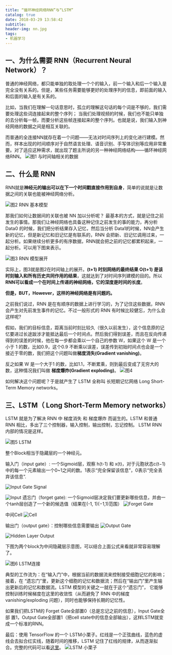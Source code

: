 ```yaml
---
title: “循环神经网络RNN”与“LSTM”
catalog: true
date: 2018-03-29 13:58:42
subtitle: 
header-img: nn.jpg
tags: 
- 机器学习
---
```

## 一、为什么需要 RNN（Recurrent Neural Network）？
普通的神经网络，都只能单独的取处理一个个的输入，前一个输入和后一个输入是完全没有关系的。但是，某些任务需要能够更好的处理序列的信息，即前面的输入和后面的输入是有关系的。

比如，当我们在理解一句话意思时，孤立的理解这句话的每个词是不够的，我们需要处理这些词连接起来的整个序列； 当我们处理视频的时候，我们也不能只单独的去分析每一帧，而要分析这些帧连接起来的整个序列。也就是说，我们输入到神经网络的数据之间是相互关联的。

而普通的全连接NN就存在着一个问题——无法对时间序列上的变化进行建模。然而，样本出现的时间顺序对于自然语言处理、语音识别、手写体识别等应用非常重要。对了适应这种需求，就出现了题主所说的另一种神经网络结构——循环神经网络RNN。
![图1 与时间轴相关的数据](https://upload-images.jianshu.io/upload_images/2708793-574d31097d3aa78f.png?imageMogr2/auto-orient/strip%7CimageView2/2/w/1240)



## 二、什么是 RNN
RNN就是**神经元的输出可以在下一个时间戳直接作用到自身**，简单的说就是让数据之间的关联也能被神经网络分析。

![图2 RNN 基本模型](https://upload-images.jianshu.io/upload_images/2708793-771572cd35d01b88.png?imageMogr2/auto-orient/strip%7CimageView2/2/w/1240)

那我们如何让数据间的关联也被 NN 加以分析呢？ 最基本的方式，就是记住之前发生的事情。那我们让神经网络也具备这种记住之前发生的事的能力，再分析 Data0 的时候，我们把分析结果存入记忆，然后当分析 Data1的时候，NN会产生新的记忆，但是新记忆和旧记忆是有联系的，RNN 会把新、旧记忆调用过来，一起分析。如果继续分析更多的有序数据，RNN就会把之前的记忆都累积起来，一起分析。可以用下图来表示。

![图3 RNN 模型展开](https://upload-images.jianshu.io/upload_images/2708793-6ab2945d0ca8f62e.png?imageMogr2/auto-orient/strip%7CimageView2/2/w/1240)

实际上，图3就是图2在时间轴上的展开。**(t+1) 时刻网络的最终结果 O(t+1) 是该时刻输入和所有历史共同作用的结果**，这就达到了对时间序列建模的目的。所以**RNN可以看成一个在时间上传递的神经网络，它的深度是时间的长度**。

**但是，BUT，However，这样的神经网络是有问题的。**

之前我们说过，RNN 是在有顺序的数据上进行学习的，为了记住这些数据，RNN 会产生对先前发生事件的记忆。不过一般形式的 RNN 有时候比较健忘，为什么会这样呢?

 假如，我们的目标信息，距离当前时刻比较久（很久以前发生），这个信息原的记忆要进过长途跋涉才能抵达最后一个时间点。然后我们得到误差，而且在反向传递得到的误差的时候，他在每一步都会乘以一个自己的参数 W，如果这个 W 是一个小于 1 的数，比如0.9，这个0.9 不断乘以误差，误差传到初始时间点也会是一个接近于零的数，我们把这个问题叫做**梯度消失(Gradient vanishing)**。

反之如果 W 是一个大于1 的数，比如1.1，不断累乘，则到最后变成了无穷大的数，这种情况我们叫做 **梯度爆炸(Gradient exploding)**。
![图4](https://upload-images.jianshu.io/upload_images/2708793-01638a5fe02f01c9.png?imageMogr2/auto-orient/strip%7CimageView2/2/w/1240)

如何解决这个问题呢？于是就产生了 LSTM 全称叫 长短期记忆网络 Long Short-Term Memory networks。

## 三、LSTM（ Long Short-Term Memory networks）
LSTM 就是为了解决 RNN 中 梯度消失 和 梯度爆炸 而诞生的。LSTM 和普通 RNN 相比，多出了三个控制器，输入控制，输出控制，忘记控制。 LSTM RNN 内部的情况是这样。

![图5 LSTM](https://upload-images.jianshu.io/upload_images/2708793-d306f64c60f463f6.png?imageMogr2/auto-orient/strip%7CimageView2/2/w/1240)

整个Block相当于隐藏层的一个神经元。


输入门（input gate）: 一个Sigmoid层，观察 h(t-1) 和 x(t)，对于元胞状态c(​t−1) 中的每一个元素输出一个0~1之间的数。1表示“完全保留该信息”，0表示“完全丢弃该信息”.

![Input Gate Signal](https://upload-images.jianshu.io/upload_images/2708793-24672c5b89f9c1fa.png?imageMogr2/auto-orient/strip%7CimageView2/2/w/1240)

![Input](https://upload-images.jianshu.io/upload_images/2708793-dcdf528647b9d26a.png?imageMogr2/auto-orient/strip%7CimageView2/2/w/1240)
遗忘门（forget gate): 一个Sigmoid层决定我们要更新哪些信息，并由一个tanh层创造了一个新的候选值（结果在(-1, 1)(−1,1)范围）
![Forget Gate](https://upload-images.jianshu.io/upload_images/2708793-04393c4d6d697e93.png?imageMogr2/auto-orient/strip%7CimageView2/2/w/1240)

中间Cell
![Cell](https://upload-images.jianshu.io/upload_images/2708793-04df70d577cb9543.png?imageMogr2/auto-orient/strip%7CimageView2/2/w/1240)


输出门（output gate）：控制哪些信息需要输出
![Output Gate](https://upload-images.jianshu.io/upload_images/2708793-547aed744fe34960.png?imageMogr2/auto-orient/strip%7CimageView2/2/w/1240)

![Hidden Layer Output](https://upload-images.jianshu.io/upload_images/2708793-ba0cf92c6f8771ad.png?imageMogr2/auto-orient/strip%7CimageView2/2/w/1240)

下图为两个block为中间隐藏层示意图，可以结合上面公式来看就非常容易理解了。

![图6 LSTM连接](https://upload-images.jianshu.io/upload_images/2708793-bb0b1dbf622727a9.png?imageMogr2/auto-orient/strip%7CimageView2/2/w/1240)

典型的工作流为：在“输入门”中，根据当前的数据流来控制接受细胞记忆的影响；接着，在 “遗忘门”里，更新这个细胞的记忆和数据流；然后在“输出门”里产生输出更新后的记忆和数据流。LSTM 模型的关键之一就在于这个“遗忘门”， 它能够控制训练时候梯度在这里的收敛性（从而避免了 RNN 中的梯度 vanishing/exploding 问题），同时也能够保持长期的记忆性。

如果我们把LSTM的 Forget Gate全部置0（总是忘记之前的信息），Input Gate全部 置1，Output Gate全部置1（把cell state中的信息全部输出），这样LSTM就变成一个标准的RNN。

最后：使用 TensorFlow 的一个 LSTM小栗子。红线是一个正弦曲线，蓝色的虚线会去拟合红实线，随着时间的推移，LSTM 记住了红线的规律，从而逐渐拟合。完整的代码可以看[这里](https://github.com/Hearsayer/TensorflowDemos/blob/master/LSTM.py)。
![LSTM 小栗子](https://upload-images.jianshu.io/upload_images/2708793-601a7da563682c3f.gif?imageMogr2/auto-orient/strip)

